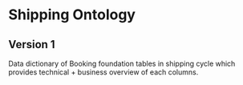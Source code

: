 # Shipping Ontology 

## Version 1

Data dictionary of Booking foundation tables in shipping cycle which provides  technical + business overview of each columns.

